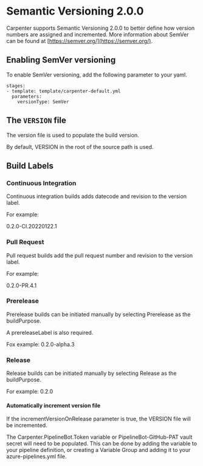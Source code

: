 # Semantic Versioning 2.0.0

Carpenter supports Semantic Versioning 2.0.0 to better define how version numbers are assigned and incremented. More information about SemVer can be found at [https://semver.org/](https://semver.org/).

## Enabling SemVer versioning

To enable SemVer versioning, add the following parameter to your yaml.

```
stages:
- template: template/carpenter-default.yml
  parameters:
    versionType: SemVer
```

## The `VERSION` file

The version file is used to populate the build version.

By default, VERSION in the root of the source path is used.

## Build Labels

### Continuous Integration

Continuous integration builds adds datecode and revision to the version label.

For example:

0.2.0-CI.20220122.1

### Pull Request

Pull request builds add the pull request number and revision to the version label.

For example:

0.2.0-PR.4.1

### Prerelease

Prerelease builds can be initiated manually by selecting Prerelease as the buildPurpose.

A prereleaseLabel is also required.

Fox example:
0.2.0-alpha.3

### Release

Release builds can be initiated manually by selecting Release as the buildPurpose.

For example:
0.2.0

#### Automatically increment version file

If the incrementVersionOnRelease parameter is true, the VERSION file will be incremented.

The Carpenter.PipelineBot.Token variable or PipelineBot-GitHub-PAT vault secret will need to be populated. This can be done by adding the variable to your pipeline definition, or creating a Variable Group and adding it to your azure-pipelines.yml file.
